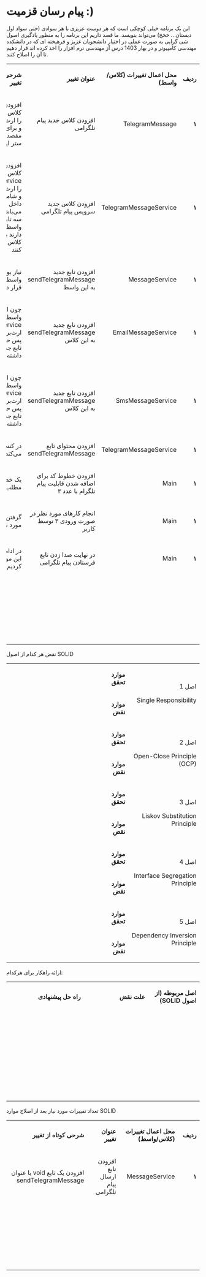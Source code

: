 # پیام رسان قزمیت :)
این یک برنامه خیلی کوچکی است که هر دوست عزیزی با هر سوادی (حتی سواد اول دبستان .. خخخ) می‌تواند بنویسد. ما قصد داریم این برنامه را به منظور یادگیری اصول شی گرایی به صورت عملی در اختیار دانشجویان عزیز و فرهیخته ای که در دانشکده مهندسی کامپیوتر و در بهار 1403 درس آز مهندسی نرم افزار را اخذ کرده اند قرار دهیم تا آن را اصلاح کنند.


<table dir='rtl'>
<tbody>
<tr>
<td width="64">
<p><strong>ردیف</strong></p>
</td>
<td width="198">
<p><strong>محل اعمال تغییرات (کلاس/واسط)</strong></p>
</td>
<td width="141">
<p><strong>عنوان تغییر</strong></p>
</td>
<td width="292">
<p><strong>شرحی کوتاه از تغییر</strong></p>
</td>
</tr>

<tr>
<td width="64">
<p><strong>۱</strong></p>
</td>
<td width="198">
<p>TelegramMessage</p>
</td>
<td width="141">
<p>افزودن کلاس جدید پیام تلگرامی </p>
</td>
<td width="292">
<p>افزودن کلاسی که کلاس Message را ارث‌بری می‌کند و برای آیدی مبدا و مقصد توابع گتر و ستر ایجاد شد</p>
</td>
</tr>

<tr>
<td width="64">
<p><strong>۱</strong></p>
</td>
<td width="198">
<p>TelegramMessageService</p>
</td>
<td width="141">
<p>افزودن کلاس جدید سرویس پیام تلگرامی </p>
</td>
<td width="292">
<p>افزودن کلاسی که کلاس MessageService را ارث‌بری می‌کند و شامل تمام توابع داخل این تابع می‌باشد. همینطور سه تابعی که در واسط پدر قرار دارند باید در این کلاس حضور پیدا کنند</p>
</td>
</tr>

<tr>
<td width="64">
<p><strong>۱</strong></p>
</td>
<td width="198">
<p>MessageService</p>
</td>
<td width="141">
<p>افزودن تابع جدید sendTelegramMessage به این واسط </p>
</td>
<td width="292">
<p>نیاز بود در این واسط این تابع را قرار دهیم</p>
</td>
</tr>

<tr>
<td width="64">
<p><strong>۱</strong></p>
</td>
<td width="198">
<p>EmailMessageService</p>
</td>
<td width="141">
<p>افزودن تابع جدید sendTelegramMessage به این کلاس </p>
</td>
<td width="292">
<p>چون این کلاس از واسط MessageService ارث‌بری می‌کرد پس حتما باید این تابع جدید را در خود داشته باشد </p>
</td>
</tr>

<tr>
<td width="64">
<p><strong>۱</strong></p>
</td>
<td width="198">
<p>SmsMessageService</p>
</td>
<td width="141">
<p>  افزودن تابع جدید sendTelegramMessage به این کلاس</p>
</td>
<td width="292">
<p> چون این کلاس از واسط MessageService ارث‌بری می‌کرد پس حتما باید این تابع جدید را در خود داشته باشد</p>
</td>
</tr>

<tr>
<td width="64">
<p><strong>۱</strong></p>
</td>
<td width="198">
<p>TelegramMessageService</p>
</td>
<td width="141">
<p>  افزودن محتوای تابع sendTelegramMessage</p>
</td>
<td width="292">
<p> در کنسول چاپ می‌کند</p>
</td>
</tr>

<tr>
<td width="64">
<p><strong>۱</strong></p>
</td>
<td width="198">
<p>Main</p>
</td>
<td width="141">
<p>افزودن خطوط کد برای اضافه شدن قابلیت پیام تلگرام با عدد ۳</p>
</td>
<td width="292">
<p> یک خط چاپ مطلب مورد نظر</p>
</td>
</tr>

<tr>
<td width="64">
<p><strong>۱</strong></p>
</td>
<td width="198">
<p>Main</p>
</td>
<td width="141">
<p>انجام کار‌های مورد نظر در صورت ورودی ۳ توسط کاربر</p>
</td>
<td width="292">
<p>گرفتن وروردی‌های مورد نیاز دیگر</p>
</td>
</tr>

<tr>
<td width="64">
<p><strong>۱</strong></p>
</td>
<td width="198">
<p>Main</p>
</td>
<td width="141">
<p>در نهایت صدا زدن تابع فرستادن پیام تلگرامی</p>
</td>
<td width="292">
<p>در ادامه‌ی شرط‌ها این مورد را اضافه کردیم</p>
</td>
</tr>

<tr>
<td width="64">
<p><strong>&nbsp;</strong></p>
</td>
<td width="198">
<p>&nbsp;</p>
</td>
<td width="141">
<p>&nbsp;</p>
</td>
<td width="292">
<p>&nbsp;</p>
</td>
</tr>
<tr>
<td width="64">
<p><strong>&nbsp;</strong></p>
</td>
<td width="198">
<p>&nbsp;</p>
</td>
<td width="141">
<p>&nbsp;</p>
</td>
<td width="292">
<p>&nbsp;</p>
</td>
</tr>
<tr>
<td width="64">
<p><strong>&nbsp;</strong></p>
</td>
<td width="198">
<p>&nbsp;</p>
</td>
<td width="141">
<p>&nbsp;</p>
</td>
<td width="292">
<p>&nbsp;</p>
</td>
</tr>
</tbody>
</table>


نقض هر کدام از اصول SOLID

<table dir='rtl'>
<tbody>
<tr>
<td rowspan="2" width="240">
<p>اصل 1</p>
<p>Single Responsibility</p>
</td>
<td width="95">
<p><strong>موارد تحقق</strong></p>
</td>
<td width="454">
<p>&nbsp;</p>
</td>
</tr>
<tr>
<td>
<p><strong>موارد نقض</strong></p>
</td>
<td>
<p>&nbsp;</p>
</td>
</tr>
<tr>
<td rowspan="2">
<p>اصل 2</p>
<p>Open-Close Principle (OCP)</p>
</td>
<td>
<p><strong>موارد تحقق</strong></p>
</td>
<td>
<p>&nbsp;</p>
</td>
</tr>
<tr>
<td>
<p><strong>موارد نقض</strong></p>
</td>
<td>
<p>&nbsp;</p>
</td>
</tr>
<tr>
<td rowspan="2">
<p>اصل 3</p>
<p>Liskov Substitution Principle</p>
</td>
<td>
<p><strong>موارد تحقق</strong></p>
</td>
<td>
<p>&nbsp;</p>
</td>
</tr>
<tr>
<td>
<p><strong>موارد نقض</strong></p>
</td>
<td>
<p>&nbsp;</p>
</td>
</tr>
<tr>
<td rowspan="2">
<p>اصل 4</p>
<p>Interface Segregation Principle</p>
</td>
<td>
<p><strong>موارد تحقق</strong></p>
</td>
<td>
<p>&nbsp;</p>
</td>
</tr>
<tr>
<td>
<p><strong>موارد نقض</strong></p>
</td>
<td>
<p>&nbsp;</p>
</td>
</tr>
<tr>
<td rowspan="2">
<p>اصل 5</p>
<p>Dependency Inversion Principle</p>
</td>
<td>
<p><strong>موارد تحقق</strong></p>
</td>
<td>
<p>&nbsp;</p>
</td>
</tr>
<tr>
<td>
<p><strong>موارد نقض</strong></p>
</td>
<td>
<p>&nbsp;</p>
</td>
</tr>
</tbody>
</table>

ارائه راهکار برای هرکدام:

<table dir='rtl'>
<tbody>
<tr>
<td width="168">
<p><strong>اصل مربوطه (از اصول </strong><strong>SOLID</strong><strong>)</strong></p>
</td>
<td width="246">
<p><strong>علت نقض</strong></p>
</td>
<td width="284">
<p><strong>راه حل پیشنهادی</strong></p>
</td>
</tr>
<tr>
<td width="168">
<p>&nbsp;</p>
</td>
<td width="246">
<p>&nbsp;</p>
</td>
<td width="284">
<p>&nbsp;</p>
</td>
</tr>
<tr>
<td width="168">
<p>&nbsp;</p>
</td>
<td width="246">
<p>&nbsp;</p>
</td>
<td width="284">
<p>&nbsp;</p>
</td>
</tr>
<tr>
<td width="168">
<p>&nbsp;</p>
</td>
<td width="246">
<p>&nbsp;</p>
</td>
<td width="284">
<p>&nbsp;</p>
</td>
</tr>
<tr>
<td width="168">
<p>&nbsp;</p>
</td>
<td width="246">
<p>&nbsp;</p>
</td>
<td width="284">
<p>&nbsp;</p>
</td>
</tr>
</tbody>
</table>

تعداد تفییرات مورد نیاز بعد از اصلاح موارد SOLID

<table dir='rtl'>
<tbody>
<tr>
<td width="64">
<p><strong>ردیف</strong></p>
</td>
<td width="198">
<p><strong>محل اعمال تغییرات (کلاس/واسط)</strong></p>
</td>
<td width="141">
<p><strong>عنوان تغییر</strong></p>
</td>
<td width="292">
<p><strong>شرحی کوتاه از تغییر</strong></p>
</td>
</tr>
<tr>
<td width="64">
<p><strong>۱</strong></p>
</td>
<td width="198">
<p>MessageService</p>
</td>
<td width="141">
<p>افزودن تابع ارسال پیام تلگرامی</p>
</td>
<td width="292">
<p>افزودن یک تابع void با عنوان sendTelegramMessage</p>
</td>
</tr>

<tr>
<td width="64">
<p><strong>&nbsp;</strong></p>
</td>
<td width="198">
<p>&nbsp;</p>
</td>
<td width="141">
<p>&nbsp;</p>
</td>
<td width="292">
<p>&nbsp;</p>
</td>
</tr>
<tr>
<td width="64">
<p><strong>&nbsp;</strong></p>
</td>
<td width="198">
<p>&nbsp;</p>
</td>
<td width="141">
<p>&nbsp;</p>
</td>
<td width="292">
<p>&nbsp;</p>
</td>
</tr>
<tr>
<td width="64">
<p><strong>&nbsp;</strong></p>
</td>
<td width="198">
<p>&nbsp;</p>
</td>
<td width="141">
<p>&nbsp;</p>
</td>
<td width="292">
<p>&nbsp;</p>
</td>
</tr>
</tbody>
</table>
